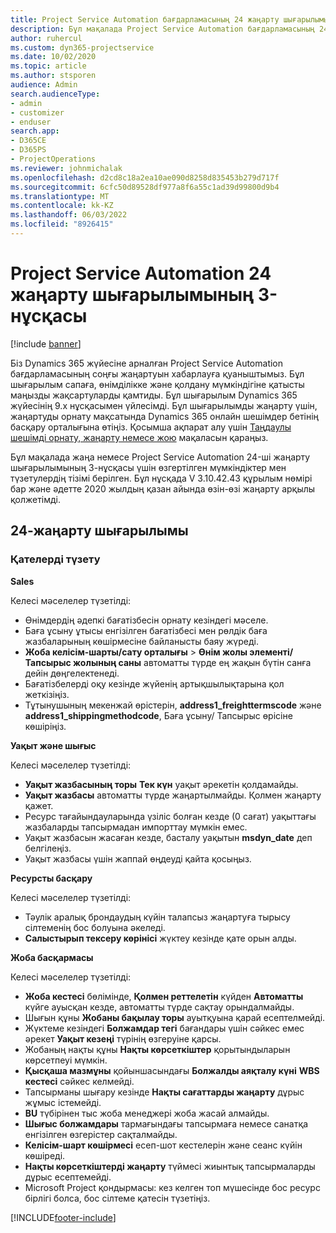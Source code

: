 ```yaml
---
title: Project Service Automation бағдарламасының 24 жаңарту шығарылымы 3-нұсқасындағы жаңалықтар немесе өзгерістер
description: Бұл мақалада Project Service Automation бағдарламасының 24-ші жаңарту шығарылымының 3-нұсқасындағы қолжетімді мүмкіндіктер мен түзетулер берілген.
author: ruhercul
ms.custom: dyn365-projectservice
ms.date: 10/02/2020
ms.topic: article
ms.author: stsporen
audience: Admin
search.audienceType:
- admin
- customizer
- enduser
search.app:
- D365CE
- D365PS
- ProjectOperations
ms.reviewer: johnmichalak
ms.openlocfilehash: d2cd8c18a2ea10ae090d8258d835453b279d717f
ms.sourcegitcommit: 6cfc50d89528df977a8f6a55c1ad39d99800d9b4
ms.translationtype: MT
ms.contentlocale: kk-KZ
ms.lasthandoff: 06/03/2022
ms.locfileid: "8926415"
---
```

# <a name="project-service-automation-update-release-24-v3"></a>Project Service Automation 24 жаңарту шығарылымының 3-нұсқасы

[!include [banner](../includes/psa-now-project-operations.md)]

Біз Dynamics 365 жүйесіне арналған Project Service Automation бағдарламасының соңғы жаңартуын хабарлауға қуаныштымыз. Бұл шығарылым сапаға, өнімділікке және қолдану мүмкіндігіне қатысты маңызды жақсартуларды қамтиды. Бұл шығарылым Dynamics 365 жүйесінің 9.x нұсқасымен үйлесімді. Бұл шығарылымды жаңарту үшін, жаңартуды орнату мақсатында Dynamics 365 онлайн шешімдер бетінің басқару орталығына өтіңіз. Қосымша ақпарат алу үшін [Таңдаулы шешімді орнату, жаңарту немесе жою](/power-platform/admin/install-remove-preferred-solution) мақаласын қараңыз.

Бұл мақалада жаңа немесе Project Service Automation 24-ші жаңарту шығарылымының 3-нұсқасы үшін өзгертілген мүмкіндіктер мен түзетулердің тізімі берілген. Бұл нұсқада V 3.10.42.43 құрылым нөмірі бар және әдетте 2020 жылдың қазан айында өзін-өзі жаңарту арқылы қолжетімді.

## <a name="update-release-24"></a>24-жаңарту шығарылымы

### <a name="bug-fixes"></a>Қателерді түзету

**Sales**

Келесі мәселелер түзетілді:

- Өнімдердің әдепкі бағатізбесін орнату кезіндегі мәселе.
- Баға ұсыну ұтысы енгізілген бағатізбесі мен рөлдік баға жазбаларының көшірмесіне байланысты баяу жүреді.
- **Жоба келісім-шарты/сату орталығы** > **Өнім жолы элементі/Тапсырыс жолының саны** автоматты түрде ең жақын бүтін санға дейін дөңгелектенеді.
- Бағатізбелерді оқу кезінде жүйенің артықшылықтарына қол жеткізіңіз.
- Тұтынушының мекенжай өрістерін, **address1_freighttermscode** және **address1_shippingmethodcode**, Баға ұсыну/ Тапсырыс өрісіне көшіріңіз. 


**Уақыт және шығыс**

Келесі мәселелер түзетілді:

- **Уақыт жазбасының торы** **Тек күн** уақыт әрекетін қолдамайды.
- **Уақыт жазбасы** автоматты түрде жаңартылмайды. Қолмен жаңарту қажет.
- Ресурс тағайындауларында үзіліс болған кезде (0 сағат) уақыттағы жазбаларды тапсырмадан импорттау мүмкін емес.
- Уақыт жазбасын жасаған кезде, басталу уақытын **msdyn_date** деп белгілеңіз.
- Уақыт жазбасы үшін жаппай өңдеуді қайта қосыңыз.

**Ресурсты басқару**

Келесі мәселелер түзетілді:

- Тәулік аралық брондаудың күйін талапсыз жаңартуға тырысу сілтеменің бос болуына әкеледі.
- **Салыстырып тексеру көрінісі** жүктеу кезінде қате орын алды.


**Жоба басқармасы**

Келесі мәселелер түзетілді:

- **Жоба кестесі** бөлімінде, **Қолмен реттелетін** күйден **Автоматты** күйге ауысқан кезде, автоматты түрде сақтау орындалмайды.
- Шығын құны **Жобаны бақылау торы** ауытқуына қарай есептелмейді.
- Жүктеме кезіндегі **Болжамдар тегі** бағандары үшін сәйкес емес әрекет **Уақыт кезеңі** түрінің өзгеруіне қарсы.
- Жобаның нақты құны **Нақты көрсеткіштер** қорытындыларын көрсетпеуі мүмкін.
- **Қысқаша мазмұны** қойыншасындағы **Болжалды аяқталу күні** **WBS кестесі** сәйкес келмейді.
- Тапсырманы шығару кезінде **Нақты сағаттарды жаңарту** дұрыс жұмыс істемейді.
- **BU** түбірінен тыс жоба менеджері жоба жасай алмайды.
- **Шығыс болжамдары** тармағындағы тапсырмаға немесе санатқа енгізілген өзгерістер сақталмайды.
- **Келісім-шарт көшірмесі** есеп-шот кестелерін және сеанс күйін көшіреді.
- **Нақты көрсеткіштерді жаңарту** түймесі жиынтық тапсырмаларды дұрыс есептемейді.
- Microsoft Project қондырмасы: кез келген топ мүшесінде бос ресурс бірлігі болса, бос сілтеме қатесін түзетіңіз.



[!INCLUDE[footer-include](../includes/footer-banner.md)]
